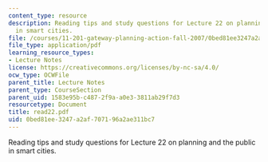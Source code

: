 ```yaml
---
content_type: resource
description: Reading tips and study questions for Lecture 22 on planning and the public
  in smart cities.
file: /courses/11-201-gateway-planning-action-fall-2007/0bed81ee3247a2af707196a2ae311bc7_read22.pdf
file_type: application/pdf
learning_resource_types:
- Lecture Notes
license: https://creativecommons.org/licenses/by-nc-sa/4.0/
ocw_type: OCWFile
parent_title: Lecture Notes
parent_type: CourseSection
parent_uid: 1583e95b-c487-2f9a-a0e3-3811ab29f7d3
resourcetype: Document
title: read22.pdf
uid: 0bed81ee-3247-a2af-7071-96a2ae311bc7
---
```

Reading tips and study questions for Lecture 22 on planning and the public in smart cities.
